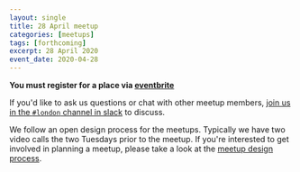 ```yaml
---
layout: single
title: 28 April meetup
categories: [meetups]
tags: [forthcoming]
excerpt: 28 April 2020
event_date: 2020-04-28
---
```


**You must register for a place via [eventbrite](https://www.eventbrite.co.uk/e/liberating-structures-london-april-28th-online-meetup-tickets-101846375250?aff=erelpanelorg)**

If you'd like to ask us questions or chat with other meetup members, [join us in the `#london` channel in slack](/slack) to discuss.

We follow an open design process for the meetups. Typically we have two video calls the two Tuesdays prior to the meetup. If you're interested to get involved in planning a meetup, please take a look at the [meetup design process](/meetup-design-process).
